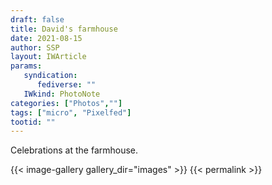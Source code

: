 ```yaml
---
draft: false
title: David's farmhouse 
date: 2021-08-15
author: SSP
layout: IWArticle
params:
   syndication:
      fediverse: ""
   IWkind: PhotoNote
categories: ["Photos",""]
tags: ["micro", "Pixelfed"] 
tootid: ""
---
```


Celebrations at the farmhouse.

{{< image-gallery gallery_dir="images" >}}
{{< permalink >}}
